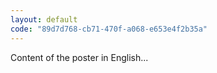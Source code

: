 ```yaml
---
layout: default
code: "89d7d768-cb71-470f-a068-e653e4f2b35a"
---
```


Content of the poster in English...